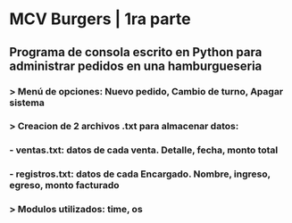 # MCV Burgers | 1ra parte
## Programa de consola escrito en Python para administrar pedidos en una hamburgueseria
### > Menú de opciones: Nuevo pedido, Cambio de turno, Apagar sistema
### > Creacion de 2 archivos .txt para almacenar datos:
###   - ventas.txt:    datos de cada venta. Detalle, fecha, monto total
###   - registros.txt:   datos de cada Encargado. Nombre, ingreso, egreso, monto facturado  
### > Modulos utilizados: time, os
